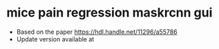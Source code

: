 # mice pain regression maskrcnn gui

* Based on the paper https://hdl.handle.net/11296/a55786
* Update version available at 

